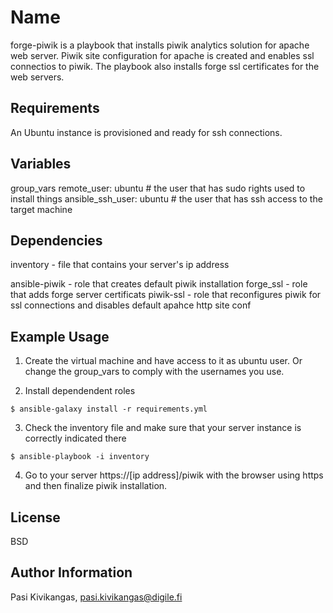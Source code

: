 Name
=========

forge-piwik is a playbook that installs piwik analytics solution for apache web server. Piwik site configuration for apache is created and enables ssl connectios to piwik. The playbook also installs forge ssl certificates for the web servers.

Requirements
------------

An Ubuntu instance is provisioned and ready for ssh connections.

Variables
--------------

group_vars
	remote_user: ubuntu    # the user that has sudo rights used to install things
	ansible_ssh_user: ubuntu   # the user that has ssh access to the target machine
  

Dependencies
------------

inventory     - file that contains your server's ip address

ansible-piwik - role that creates default piwik installation
forge_ssl     - role that adds forge server certificats
piwik-ssl     - role that reconfigures piwik for ssl connections and disables default apahce http site conf


Example Usage
----------------

1. Create the virtual machine and have access to it as ubuntu user. Or change the group_vars to comply with the usernames you use.

2. Install dependendent roles

````
$ ansible-galaxy install -r requirements.yml
````

3. Check the inventory file and make sure that your server instance is correctly indicated there

````
$ ansible-playbook -i inventory
````

4. Go to your server https://[ip address]/piwik with the browser using https and then finalize piwik installation.

License
-------

BSD

Author Information
------------------

Pasi Kivikangas, pasi.kivikangas@digile.fi
